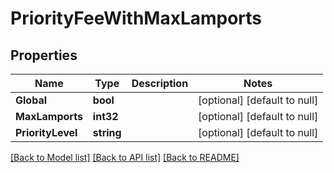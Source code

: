 # PriorityFeeWithMaxLamports

## Properties
Name | Type | Description | Notes
------------ | ------------- | ------------- | -------------
**Global** | **bool** |  | [optional] [default to null]
**MaxLamports** | **int32** |  | [optional] [default to null]
**PriorityLevel** | **string** |  | [optional] [default to null]

[[Back to Model list]](../README.md#documentation-for-models) [[Back to API list]](../README.md#documentation-for-api-endpoints) [[Back to README]](../README.md)

